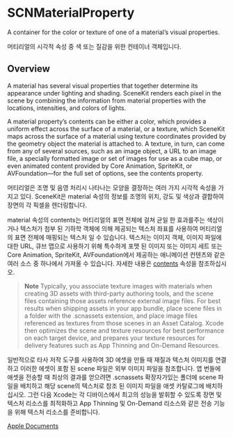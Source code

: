# SCNMaterialProperty
A container for the color or texture of one of a material’s visual properties.

머티리얼의 시각적 속성 중 색 또는 질감을 위한 컨테이너 객체입니다.

## Overview
A material has several visual properties that together determine its appearance under lighting and shading. SceneKit renders each pixel in the scene by combining the information from material properties with the locations, intensities, and colors of lights.

A material property’s contents can be either a color, which provides a uniform effect across the surface of a material, or a texture, which SceneKit maps across the surface of a material using texture coordinates provided by the geometry object the material is attached to. A texture, in turn, can come from any of several sources, such as an image object, a URL to an image file, a specially formatted image or set of images for use as a cube map, or even animated content provided by Core Animation, SpriteKit, or AVFoundation—for the full set of options, see the contents property.

머티리얼은 조명 및 음영 처리시 나타나는 모양을 결정하는 여러 가지 시각적 속성을 가지고 있다. SceneKit은 material 속성의 정보를 조명의 위치, 강도 및 색상과 결합하여 장면의 각 픽셀을 렌더링합니다.

material 속성의 contents는 머티리얼의 표면 전체에 걸쳐 균일 한 효과를주는 색상이거나 텍스처가 첨부 된 기하학 객체에 의해 제공되는 텍스처 좌표를 사용하여 머티리얼의 표면 전체에 매핑되는 텍스처 일 수 있습니다. 텍스처는 이미지 객체, 이미지 파일에 대한 URL, 큐브 맵으로 사용하기 위해 특수하게 포맷 된 이미지 또는 이미지 세트 또는 Core Animation, SpriteKit, AVFoundation에서 제공하는 애니메이션 컨텐츠와 같은 여러 소스 중 하나에서 가져올 수 있습니다. 자세한 내용은 [contents][content] 속성을 참조하십시오.

> **Note**
Typically, you associate texture images with materials when creating 3D assets with third-party authoring tools, and the scene files containing those assets reference external image files. For best results when shipping assets in your app bundle, place scene files in a folder with the .scnassets extension, and place image files referenced as textures from those scenes in an Asset Catalog.
Xcode then optimizes the scene and texture resources for best performance on each target device, and prepares your texture resources for delivery features such as App Thinning and On-Demand Resources.


일반적으로 타사 저작 도구를 사용하여 3D 에셋을 만들 때 재질과 텍스처 이미지를 연결하고 이러한 에셋이 포함 된 scene 파일은 외부 이미지 파일을 참조합니다. 앱 번들에 애셋을 전송할 때 최상의 결과를 얻으려면 .scnassets 확장자가있는 폴더에 scene 파일을 배치하고 해당 scene의 텍스처로 참조 된 이미지 파일을 애셋 카탈로그에 배치하십시오.
그런 다음 Xcode는 각 디바이스에서 최고의 성능을 발휘할 수 있도록 장면 및 텍스처 리소스를 최적화하고 App Thinning 및 On-Demand 리소스와 같은 전송 기능을 위해 텍스처 리소스를 준비합니다.



[Apple Documents][apple]


[content]: https://developer.apple.com/documentation/scenekit/scnmaterialproperty/1395372-contents
[apple]: https://developer.apple.com/documentation/scenekit/scnmaterialproperty

